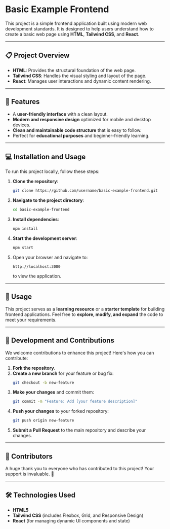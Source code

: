 

# Basic Example Frontend

This project is a simple frontend application built using modern web development standards. It is designed to help users understand how to create a basic web page using **HTML**, **Tailwind CSS**, and **React**.

---

## 📋 Project Overview

- **HTML**: Provides the structural foundation of the web page.
- **Tailwind CSS**: Handles the visual styling and layout of the page.
- **React**: Manages user interactions and dynamic content rendering.

---

## 🚀 Features

- A **user-friendly interface** with a clean layout.
- **Modern and responsive design** optimized for mobile and desktop devices.
- **Clean and maintainable code structure** that is easy to follow.
- Perfect for **educational purposes** and beginner-friendly learning.

---

## 💻 Installation and Usage

To run this project locally, follow these steps:

1. **Clone the repository**:
   ```bash
   git clone https://github.com/username/basic-example-frontend.git
   ```

2. **Navigate to the project directory**:
   ```bash
   cd basic-example-frontend
   ```

3. **Install dependencies**:
   ```bash
   npm install
   ```

4. **Start the development server**:
   ```bash
   npm start
   ```

5. Open your browser and navigate to:
   ```plaintext
   http://localhost:3000
   ```
   to view the application.

---

## 📖 Usage

This project serves as a **learning resource** or a **starter template** for building frontend applications. Feel free to **explore, modify, and expand** the code to meet your requirements.

---

## 🔧 Development and Contributions

We welcome contributions to enhance this project! Here's how you can contribute:

1. **Fork the repository**.
2. **Create a new branch** for your feature or bug fix:
   ```bash
   git checkout -b new-feature
   ```
3. **Make your changes** and commit them:
   ```bash
   git commit -m "Feature: Add [your feature description]"
   ```
4. **Push your changes** to your forked repository:
   ```bash
   git push origin new-feature
   ```
5. **Submit a Pull Request** to the main repository and describe your changes.

---

## 🤝 Contributors

A huge thank you to everyone who has contributed to this project! Your support is invaluable. 💙

---

## 🛠️ Technologies Used

- **HTML5**
- **Tailwind CSS** (includes Flexbox, Grid, and Responsive Design)
- **React** (for managing dynamic UI components and state)




